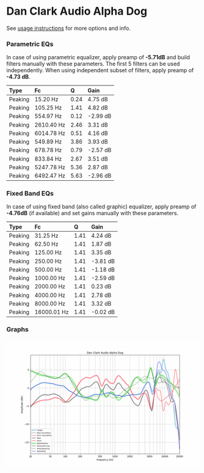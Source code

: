 # Dan Clark Audio Alpha Dog
See [usage instructions](https://github.com/jaakkopasanen/AutoEq#usage) for more options and info.

### Parametric EQs
In case of using parametric equalizer, apply preamp of **-5.71dB** and build filters manually
with these parameters. The first 5 filters can be used independently.
When using independent subset of filters, apply preamp of **-4.73 dB**.

| Type    | Fc         |    Q | Gain     |
|:--------|:-----------|:-----|:---------|
| Peaking | 15.20 Hz   | 0.24 | 4.75 dB  |
| Peaking | 105.25 Hz  | 1.41 | 4.82 dB  |
| Peaking | 554.97 Hz  | 0.12 | -2.99 dB |
| Peaking | 2610.40 Hz | 2.46 | 3.31 dB  |
| Peaking | 6014.78 Hz | 0.51 | 4.16 dB  |
| Peaking | 549.89 Hz  | 3.86 | 3.93 dB  |
| Peaking | 678.78 Hz  | 0.79 | -2.57 dB |
| Peaking | 833.84 Hz  | 2.67 | 3.51 dB  |
| Peaking | 5247.78 Hz | 5.36 | 2.87 dB  |
| Peaking | 6492.47 Hz | 5.63 | -2.96 dB |

### Fixed Band EQs
In case of using fixed band (also called graphic) equalizer, apply preamp of **-4.76dB**
(if available) and set gains manually with these parameters.

| Type    | Fc          |    Q | Gain     |
|:--------|:------------|:-----|:---------|
| Peaking | 31.25 Hz    | 1.41 | 4.24 dB  |
| Peaking | 62.50 Hz    | 1.41 | 1.87 dB  |
| Peaking | 125.00 Hz   | 1.41 | 3.35 dB  |
| Peaking | 250.00 Hz   | 1.41 | -3.81 dB |
| Peaking | 500.00 Hz   | 1.41 | -1.18 dB |
| Peaking | 1000.00 Hz  | 1.41 | -2.59 dB |
| Peaking | 2000.00 Hz  | 1.41 | 0.23 dB  |
| Peaking | 4000.00 Hz  | 1.41 | 2.78 dB  |
| Peaking | 8000.00 Hz  | 1.41 | 3.32 dB  |
| Peaking | 16000.01 Hz | 1.41 | -0.02 dB |

### Graphs
![](./Dan%20Clark%20Audio%20Alpha%20Dog.png)